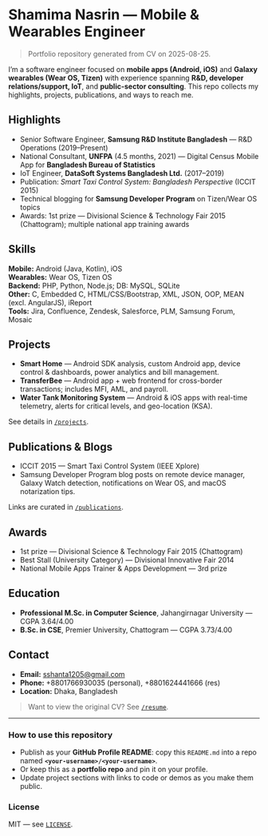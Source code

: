 # Shamima Nasrin — Mobile & Wearables Engineer

> Portfolio repository generated from CV on 2025-08-25.

I’m a software engineer focused on **mobile apps (Android, iOS)** and **Galaxy wearables (Wear OS, Tizen)** with experience spanning **R&D, developer relations/support, IoT**, and **public-sector consulting**. This repo collects my highlights, projects, publications, and ways to reach me.

## Highlights
- Senior Software Engineer, **Samsung R&D Institute Bangladesh** — R&D Operations (2019–Present)
- National Consultant, **UNFPA** (4.5 months, 2021) — Digital Census Mobile App for **Bangladesh Bureau of Statistics**
- IoT Engineer, **DataSoft Systems Bangladesh Ltd.** (2017–2019)
- Publication: *Smart Taxi Control System: Bangladesh Perspective* (ICCIT 2015)
- Technical blogging for **Samsung Developer Program** on Tizen/Wear OS topics
- Awards: 1st prize — Divisional Science & Technology Fair 2015 (Chattogram); multiple national app training awards

## Skills
**Mobile:** Android (Java, Kotlin), iOS  
**Wearables:** Wear OS, Tizen OS  
**Backend:** PHP, Python, Node.js; DB: MySQL, SQLite  
**Other:** C, Embedded C, HTML/CSS/Bootstrap, XML, JSON, OOP, MEAN (excl. AngularJS), iReport  
**Tools:** Jira, Confluence, Zendesk, Salesforce, PLM, Samsung Forum, Mosaic

## Projects
- **Smart Home** — Android SDK analysis, custom Android app, device control & dashboards, power analytics and bill management.  
- **TransferBee** — Android app + web frontend for cross-border transactions; includes MFI, AML, and payroll.  
- **Water Tank Monitoring System** — Android & iOS apps with real-time telemetry, alerts for critical levels, and geo-location (KSA).  

See details in [`/projects`](projects/).

## Publications & Blogs
- ICCIT 2015 — Smart Taxi Control System (IEEE Xplore)  
- Samsung Developer Program blog posts on remote device manager, Galaxy Watch detection, notifications on Wear OS, and macOS notarization tips.

Links are curated in [`/publications`](publications/).

## Awards
- 1st prize — Divisional Science & Technology Fair 2015 (Chattogram)  
- Best Stall (University Category) — Divisional Innovative Fair 2014  
- National Mobile Apps Trainer & Apps Development — 3rd prize

## Education
- **Professional M.Sc. in Computer Science**, Jahangirnagar University — CGPA 3.64/4.00  
- **B.Sc. in CSE**, Premier University, Chattogram — CGPA 3.73/4.00  

## Contact
- **Email:** sshanta1205@gmail.com  
- **Phone:** +8801766930035 (personal), +8801624441666 (res)  
- **Location:** Dhaka, Bangladesh

> Want to view the original CV? See [`/resume`](resume/).

---

### How to use this repository
- Publish as your **GitHub Profile README**: copy this `README.md` into a repo named **`<your-username>/<your-username>`**.  
- Or keep this as a **portfolio repo** and pin it on your profile.  
- Update project sections with links to code or demos as you make them public.

### License
MIT — see [`LICENSE`](LICENSE).
